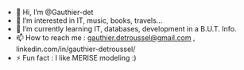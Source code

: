 - 👋 Hi, I’m @Gauthier-det
- 👀 I’m interested in IT, music, books, travels...
- 🌱 I’m currently learning IT, databases, development in a B.U.T. Info.
- 📫 How to reach me : gauthier.detroussel@gmail.com , linkedin.com/in/gauthier-detroussel/ 
- ⚡ Fun fact : I like MERISE modeling :)
